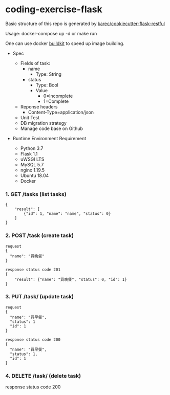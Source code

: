 # coding-exercise-flask

Basic structure of this repo is generated by [karec/cookiecutter-flask-restful](https://github.com/karec/cookiecutter-flask-restful)

Usage: docker-compose up -d
  or   make run

One can use docker [buildkit](https://docs.docker.com/develop/develop-images/build_enhancements/) to speed up image building.

- Spec
  - Fields of task:
      - name
          - Type: String
      - status
          - Type: Bool
          - Value
              - 0=Incomplete
              - 1=Complete
  - Reponse headers
      - Content-Type=application/json
  - Unit Test
  - DB migration strategy
  - Manage code base on Github

- Runtime Environment Requirement
    - Python 3.7
    - Flask 1.1
    - uWSGI LTS
    - MySQL 5.7
    - nginx 1.19.5
    - Ubuntu 18.04
    - Docker


### 1.  GET /tasks (list tasks)
```
{
    "result": [
        {"id": 1, "name": "name", "status": 0}
    ]
}
```

### 2.  POST /task  (create task)
```
request
{
  "name": "買晚餐"
}

response status code 201
{
    "result": {"name": "買晚餐", "status": 0, "id": 1}
}
```

### 3. PUT /task/<id> (update task)
```
request
{
  "name": "買早餐",
  "status": 1
  "id": 1
}

response status code 200
{
  "name": "買早餐",
  "status": 1,
  "id": 1
}
```

### 4. DELETE /task/<id> (delete task)
response status code 200
